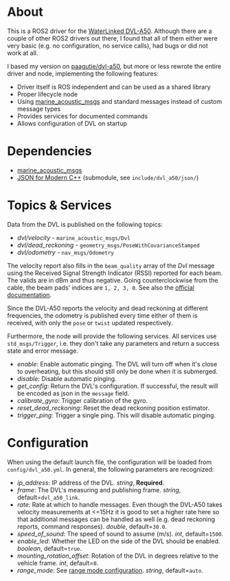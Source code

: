 # About
This is a ROS2 driver for the [WaterLinked DVL-A50](https://store.waterlinked.com/product/dvl-a50/). Although there are a couple of other ROS2 drivers out there, I found that all of them either were very basic (e.g. no configuration, no service calls), had bugs or did not work at all. 

I based my version on [paagutie/dvl-a50](https://github.com/paagutie/dvl-a50), but more or less rewrote the entire driver and node, implementing the following features:

- Driver itself is ROS independent and can be used as a shared library
- Proper lifecycle node
- Using [marine_acoustic_msgs](https://github.com/apl-ocean-engineering/marine_msgs/tree/ros2/marine_acoustic_msgs) and standard messages instead of custom message types
- Provides services for documented commands
- Allows configuration of DVL on startup


# Dependencies
- [marine_acoustic_msgs](https://github.com/apl-ocean-engineering/marine_msgs/tree/ros2/marine_acoustic_msgs)
- [JSON for Modern C++](https://github.com/nlohmann/json) (submodule, see `include/dvl_a50/json/`)


# Topics & Services
Data from the DVL is published on the following topics:
- _dvl/velocity_ - `marine_acoustic_msgs/Dvl`
- _dvl/dead_reckoning_ - `geometry_msgs/PoseWithCovarianceStamped`
- _dvl/odometry_ - `nav_msgs/Odometry`

The velocity report also fills in the `beam_quality` array of the _Dvl_ message using the Received Signal Strength Indicator (RSSI) reported for each beam. The valids are in dBm and thus negative. Going counterclockwise from the cable, the beam pads' indices are `1, 2, 3, 0`. See also the [official documentation](https://waterlinked.github.io/dvl/dvl-a50/).

Since the DVL-A50 reports the velocity and dead reckoning at different frequencies, the odometry is published every time either of them is received, with only the `pose` or `twist` updated respectively.

Furthermore, the node will provide the following services. All services use `std_msgs/Trigger`, i.e. they don't take any parameters and return a success state and error message.
- _enable_: Enable automatic pinging. The DVL will turn off when it's close to overheating, but this should still only be done when it is submerged.
- _disable_: Disable automatic pinging.
- _get_config_: Return the DVL's configuration. If successful, the result will be encoded as json in the `message` field.
- _calibrate_gyro_: Trigger calibration of the gyro.
- _reset_dead_reckoning_: Reset the dead reckoning position estimator.
- _trigger_ping_: Trigger a single ping. This will disable automatic pinging.


# Configuration
When using the default launch file, the configuration will be loaded from `config/dvl_a50.yml`. In general, the following parameters are recognized:
- _ip_address_: IP address of the DVL. _string_, **Required**.
- _frame_: The DVL's measuring and publishing frame. _string_, default=`dvl_a50_link`.
- _rate_: Rate at which to handle messages. Even though the DVL-A50 takes velocity measurements at <=15Hz it is good to set a higher rate here so that additional messages can be handled as well (e.g. dead reckoning reports, command responses). _double_, default=`30.0`.
- _speed_of_sound_: The speed of sound to assume (m/s). _int_, default=`1500`.
- _enable_led_: Whether the LED on the side of the DVL should be enabled. _boolean_, default=`true`.
- _mounting_rotation_offset_: Rotation of the DVL in degrees relative to the vehicle frame. _int_, default=`0`.
- _range_mode_: See [range mode configuration](https://waterlinked.github.io/dvl/dvl-protocol/#range-mode-configuration). _string_, default=`auto`.
